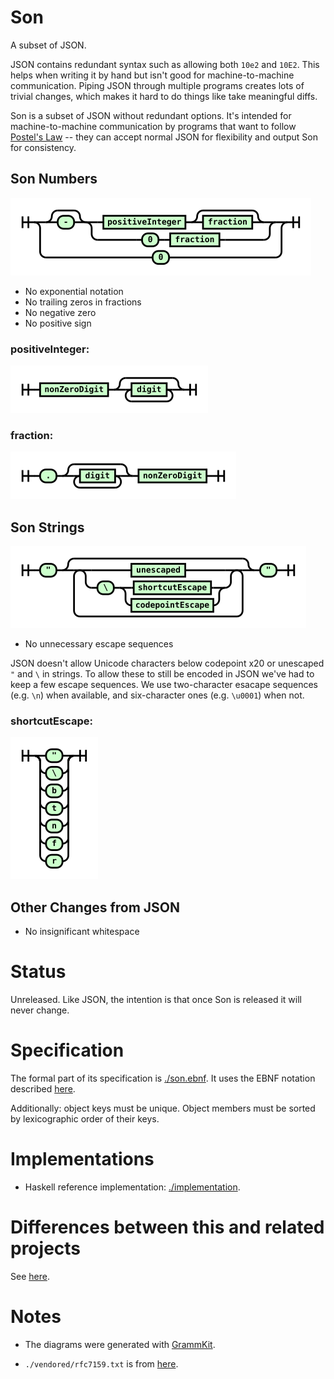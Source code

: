 # Son

A subset of JSON.

JSON contains redundant syntax such as allowing both `10e2` and `10E2`. This helps when writing it by hand but isn't good for machine-to-machine communication. Piping JSON through multiple programs creates lots of trivial changes, which makes it hard to do things like take meaningful diffs.

Son is a subset of JSON without redundant options. It's intended for machine-to-machine communication by programs that want to follow [Postel's Law](https://tools.ietf.org/html/rfc761#section-2.10) -- they can accept normal JSON for flexibility and output Son for consistency.

## Son Numbers

![Number](./diagrams/png/number.png)

+ No exponential notation
+ No trailing zeros in fractions
+ No negative zero
+ No positive sign

### positiveInteger:

![Positive Integer](./diagrams/png/positiveInteger.png)

### fraction:

![Fraction](./diagrams/png/fraction.png)

## Son Strings

![String](./diagrams/png/string.png)

+ No unnecessary escape sequences

JSON doesn't allow Unicode characters below codepoint x20 or unescaped `"` and `\` in strings. To allow these to still be encoded in JSON we've had to keep a few escape sequences. We use two-character esacape sequences (e.g. `\n`) when available, and six-character ones (e.g. `\u0001`) when not.

### shortcutEscape:

![shortcutEscape](./diagrams/png/shortcutEscape.png)

## Other Changes from JSON

+ No insignificant whitespace

# Status

Unreleased. Like JSON, the intention is that once Son is released it will never change.

# Specification

The formal part of its specification is [./son.ebnf](./son.ebnf). It uses the EBNF notation described [here](https://www.w3.org/TR/2004/REC-xml11-20040204/#sec-notation).

Additionally: object keys must be unique. Object members must be sorted by lexicographic order of their keys.

# Implementations

+ Haskell reference implementation: [./implementation](./implementation).

# Differences between this and related projects

See [here](https://housejeffries.com/page/7).

# Notes

+ The diagrams were generated with [GrammKit](https://github.com/dundalek/GrammKit).

+ `./vendored/rfc7159.txt` is from [here](https://tools.ietf.org/rfc/rfc7159.txt).
